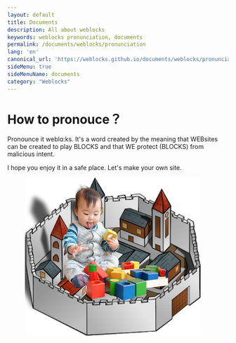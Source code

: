 ```yaml
---
layout: default
title: Documents
description: All about weblocks
keywords: weblocks pronunciation, documents
permalink: /documents/weblocks/pronunciation
lang: 'en'
canonical_url: 'https://weblocks.github.io/documents/weblocks/pronunciation'
sideMenu: true
sideMenuName: documents
category: "Weblocks"
---
```

<div class="container-fluid">
  <div class="row">
    <div class="col">
      <h1>How to pronouce？</h1>
    </div>
  </div>
  <div class="row">
    <div class="col-12 col-md-6">
      <p>
        Pronounce it weblɑ:ks.
        It's a word created by the meaning that
        WEBsites can be created to play BLOCKS and that
        WE protect (BLOCKS) from malicious intent.
      </p>
      <p>
        I hope you enjoy it in a safe place.
        Let's make your own site.
      </p>
    </div>
    <div class="col-12 col-md-6">
      <figure class="figure">
        <img src="/assets/images/documents/weblocks/baby_in_wall_city.png" class="figure-img img-fluid rounded m-0" alt="baby in wall city">
      </figure>
    </div>
  </div>
</div>
